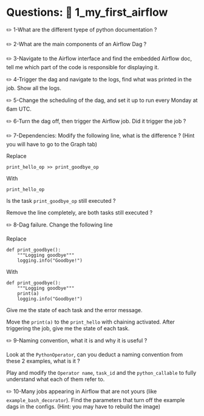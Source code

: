 # Questions: :snake: 1_my_first_airflow 

:pencil2: 1-What are the different tyepe of python documentation ?

:pencil2: 2-What are the main components of an Airflow Dag ?

:pencil2: 3-Navigate to the Airflow interface and find the embedded Airflow doc, tell me which part of the code is responsible for displaying it.

:pencil2: 4-Trigger the dag and navigate to the logs, find what was printed in the job. Show all the logs.

:pencil2: 5-Change the scheduling of the dag, and set it up to run every Monday at 6am UTC.

:pencil2: 6-Turn the dag off, then trigger the Airflow job. 
Did it trigger the job ?


:pencil2: 7-Dependencies: Modify the following line, what is the difference ? (Hint you will have to go to the Graph tab)

Replace 
```
print_hello_op >> print_goodbye_op
``` 

With
```
print_hello_op
``` 
Is the task `print_goodbye_op` still executed ?

Remove the line completely, are both tasks still executed ?


:pencil2: 8-Dag failure. Change the following line

Replace
```
def print_goodbye():
    """Logging goodbye"""
    logging.info("Goodbye!")
```
With
```
def print_goodbye():
    """Logging goodbye"""
    print(a)
    logging.info("Goodbye!")
```
Give me the state of each task and the error message.

Move the `print(a)` to the `print_hello` with chaining activated.
After triggering the job, give me the state of each task. 

:pencil2: 9-Naming convention, what it is and why it is useful ? 

Look at the `PythonOperator`, can you deduct a naming convention from these 2 examples, what is it ?

Play and modify the `Operator name`, `task_id` and the `python_callable` to fully understand what each of them refer to.


:pencil2: 10-Many jobs appearing in Airflow that are not yours (like `example_bash_decorator`). Find the parameters that turn off the example dags in the configs. (Hint: you may have to rebuild the image)

